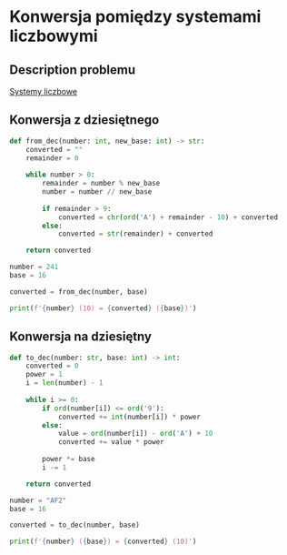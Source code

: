# Konwersja pomiędzy systemami liczbowymi

## Description problemu

[Systemy liczbowe](../../../../algorithms/numeral-systems/README.md)

## Konwersja z dziesiętnego

```python linenums="1"
def from_dec(number: int, new_base: int) -> str:
    converted = ""
    remainder = 0
    
    while number > 0:
        remainder = number % new_base
        number = number // new_base
        
        if remainder > 9:
            converted = chr(ord('A') + remainder - 10) + converted
        else:
            converted = str(remainder) + converted

    return converted

number = 241
base = 16

converted = from_dec(number, base)

print(f'{number} (10) = {converted} ({base})')
```

## Konwersja na dziesiętny

```python linenums="1"
def to_dec(number: str, base: int) -> int:
    converted = 0
    power = 1
    i = len(number) - 1
    
    while i >= 0:
        if ord(number[i]) <= ord('9'):
            converted += int(number[i]) * power
        else:
            value = ord(number[i]) - ord('A') + 10
            converted += value * power
            
        power *= base
        i -= 1

    return converted

number = "AF2"
base = 16

converted = to_dec(number, base)

print(f'{number} ({base}) = {converted} (10)')
```
